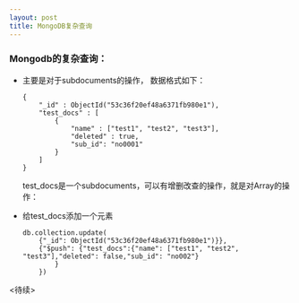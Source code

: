 ```yaml
---
layout: post
title: MongoDB复杂查询
---
```


### Mongodb的复杂查询：

+ 主要是对于subdocuments的操作， 数据格式如下：

    ~~~
    {
        "_id" : ObjectId("53c36f20ef48a6371fb980e1"),
        "test_docs" : [
            {
                "name" : ["test1", "test2", "test3"],
                "deleted" : true,
                "sub_id": "no0001"
            }
        ]
    }
    ~~~
    
    test_docs是一个subdocuments，可以有增删改查的操作，就是对Array的操作：

+ 给test_docs添加一个元素

    ~~~
    db.collection.update(
        {"_id": ObjectId("53c36f20ef48a6371fb980e1")}},
        {"$push": {"test_docs":{"name": ["test1", "test2", "test3"],"deleted": false,"sub_id": "no002"}
            }
        })
    ~~~
        
<待续>

